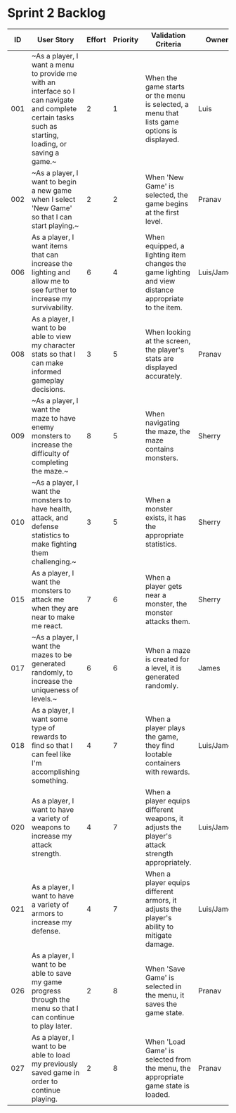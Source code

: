 # Sprint 2 Backlog
| ID | User Story | Effort | Priority | Validation Criteria | Owner |
|----|------------|--------|----------|---------------------|-------|
| 001 | ~As a player, I want a menu to provide me with an interface so I can navigate and complete certain tasks such as starting, loading, or saving a game.~ | 2 | 1 | When the game starts or the menu is selected, a menu that lists game options is displayed. | Luis |
| 002 | ~As a player, I want to begin a new game when I select 'New Game' so that I can start playing.~ | 2 | 2 | When 'New Game' is selected, the game begins at the first level. | Pranav |
| 006 | As a player, I want items that can increase the lighting and allow me to see further to increase my survivability. | 6 | 4 | When equipped, a lighting item changes the game lighting and view distance appropriate to the item. | Luis/James |
| 008 | As a player, I want to be able to view my character stats so that I can make informed gameplay decisions. | 3 | 5 | When looking at the screen, the player's stats are displayed accurately. | Pranav |
| 009 | ~As a player, I want the maze to have enemy monsters to increase the difficulty of completing the maze.~ | 8 | 5 | When navigating the maze, the maze contains monsters. | Sherry |
| 010 | ~As a player, I want the monsters to have health, attack, and defense statistics to make fighting them challenging.~ | 3 | 5 | When a monster exists, it has the appropriate statistics. | Sherry |
| 015 | As a player, I want the monsters to attack me when they are near to make me react. | 7 | 6 | When a player gets near a monster, the monster attacks them. | Sherry |
| 017 | ~As a player, I want the mazes to be generated randomly, to increase the uniqueness of levels.~ | 6 | 6 | When a maze is created for a level, it is generated randomly. | James |
| 018 | As a player, I want some type of rewards to find so that I can feel like I'm accomplishing something. | 4 | 7 | When a player plays the game, they find lootable containers with rewards. | Luis/James |
| 020 | As a player, I want to have a variety of weapons to increase my attack strength. | 4 | 7 | When a player equips different weapons, it adjusts the player's attack strength appropriately. | Luis/James |
| 021 | As a player, I want to have a variety of armors to increase my defense. | 4 | 7 | When a player equips different armors, it adjusts the player's ability to mitigate damage. | Luis/James |
| 026 | As a player, I want to be able to save my game progress through the menu so that I can continue to play later. | 2 | 8 | When 'Save Game' is selected in the menu, it saves the game state. | Pranav |
| 027 | As a player, I want to be able to load my previously saved game in order to continue playing. | 2 | 8 | When 'Load Game' is selected from the menu,  the appropriate game state is loaded. | Pranav |
